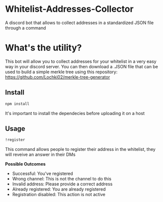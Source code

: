 # Whitelist-Addresses-Collector
A discord bot that allows to collect addresses in a standardized JSON file through a command

# What's the utility?
This bot will allow you to collect addresses for your whitelist in a very easy way in your discord server. You can then download a .JSON file that can be used to build a simple merkle tree using this repository: https://github.com/Lochki02/merkle-tree-generator

## Install

```sh
npm install
```

It's important to install the dependecies before uploading it on a host

## Usage

```sh
!register
```

This command allows people to register their address in the whitelist, they will reveive an answer in their DMs

**Possible Outcomes**

* Successful: You've registered
* Wrong channel: This is not the channel to do this
* Invalid address: Please provide a correct address
* Already registered: You are already registered
* Registration disabled: This action is not active
